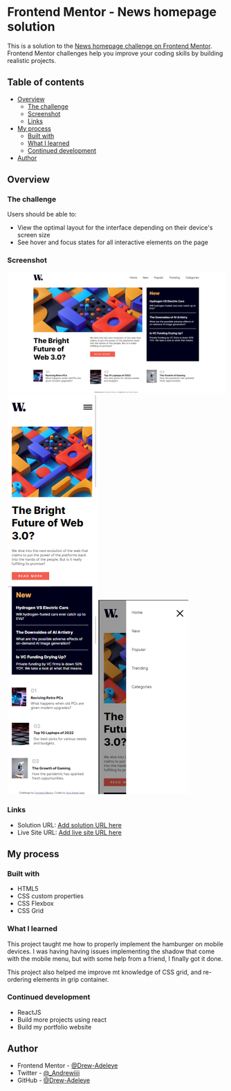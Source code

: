 # Frontend Mentor - News homepage solution

This is a solution to the [News homepage challenge on Frontend Mentor](https://www.frontendmentor.io/challenges/news-homepage-H6SWTa1MFl). Frontend Mentor challenges help you improve your coding skills by building realistic projects. 

## Table of contents

- [Overview](#overview)
  - [The challenge](#the-challenge)
  - [Screenshot](#screenshot)
  - [Links](#links)
- [My process](#my-process)
  - [Built with](#built-with)
  - [What I learned](#what-i-learned)
  - [Continued development](#continued-development)
- [Author](#author)


## Overview

### The challenge

Users should be able to:

- View the optimal layout for the interface depending on their device's screen size
- See hover and focus states for all interactive elements on the page

### Screenshot

![](./assets/screenshots/Desktop.png)
![](./assets/screenshots/mobile.png)
![](./assets/screenshots/mobile-menu.png)


### Links

- Solution URL: [Add solution URL here](https://your-solution-url.com)
- Live Site URL: [Add live site URL here](https://your-live-site-url.com)

## My process

### Built with

- HTML5
- CSS custom properties
- CSS Flexbox
- CSS Grid


### What I learned

This project taught me how to properly implement the hamburger on mobile devices. I was having
having issues implementing the shadow that come with the mobile menu, but with some help from a 
friend, I finally got it done.

This project also helped me improve mt knowledge of CSS grid, and re-ordering elements in 
grip container.


### Continued development

- ReactJS
- Build more projects using react
- Build my portfolio website


## Author

- Frontend Mentor - [@Drew-Adeleye](https://www.frontendmentor.io/profile/Drew-Adeleye)
- Twitter - [@_Andrewiiii](https://www.twitter.com/yourusername)
- GitHub - [@Drew-Adeleye](https://github.com/Drew-Adeleye)



